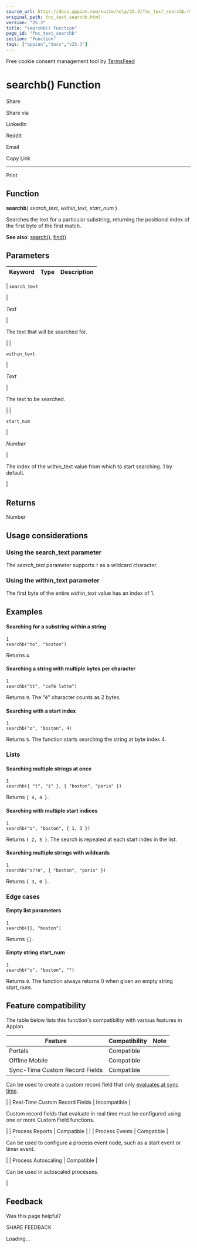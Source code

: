 ```yaml
---
source_url: https://docs.appian.com/suite/help/25.3/fnc_text_searchb.html
original_path: fnc_text_searchb.html
version: "25.3"
title: "searchb() Function"
page_id: "fnc_text_searchb"
section: "Function"
tags: ["appian","docs","v25.3"]
---
```



Free cookie consent management tool by [TermsFeed](https://www.termsfeed.com/)

# searchb() Function

Share

Share via

LinkedIn

Reddit

Email

Copy Link

* * *

Print

## Function

**searchb**( _search\_text, within\_text, start\_num_ )

Searches the text for a particular substring, returning the positional index of the first byte of the first match.

**See also**: [search()](fnc_text_search.html), [find()](fnc_text_find.html)

## Parameters

| Keyword | Type | Description |
| --- | --- | --- |
|
`search_text`

 |

_Text_

 |

The text that will be searched for.

 |
|

`within_text`

 |

_Text_

 |

The text to be searched.

 |
|

`start_num`

 |

_Number_

 |

The index of the within\_text value from which to start searching. 1 by default.

 |

## Returns

Number

## Usage considerations

### Using the search\_text parameter

The _search\_text_ parameter supports `?` as a wildcard character.

### Using the within\_text parameter

The first byte of the entire _within\_text_ value has an index of 1.

## Examples

#### Searching for a substring within a string

```
1
searchb("to", "boston")
```

Returns `4`.

#### Searching a string with multiple bytes per character

```
1
searchb("tt", "café latte")
```

Returns `9`. The "é" character counts as 2 bytes.

#### Searching with a start index

```
1
searchb("o", "boston", 4)
```

Returns `5`. The function starts searching the string at byte index 4.

### Lists

#### Searching multiple strings at once

```
1
searchb({ "t", "i" }, { "boston", "paris" })
```

Returns `{ 4, 4 }`.

#### Searching with multiple start indices

```
1
searchb("o", "boston", { 1, 3 })
```

Returns `{ 2, 5 }`. The search is repeated at each start index in the list.

#### Searching multiple strings with wildcards

```
1
searchb("s??n", { "boston", "paris" })
```

Returns `{ 3, 0 }`.

### Edge cases

#### Empty list parameters

```
1
searchb({}, "boston")
```

Returns `{}`.

#### Empty string start\_num

```
1
searchb("o", "boston", "")
```

Returns `0`. The function always returns 0 when given an empty string _start\_num_.

## Feature compatibility

The table below lists this function's compatibility with various features in Appian.

| Feature | Compatibility | Note |
| --- | --- | --- |
| Portals | Compatible |  |
| Offline Mobile | Compatible |  |
| Sync-Time Custom Record Fields | Compatible |
Can be used to create a custom record field that only [evaluates at sync time](custom-record-fields.html#prodlink-sync-time-evaluations).

 |
| Real-Time Custom Record Fields | Incompatible |

Custom record fields that evaluate in real time must be configured using one or more Custom Field functions.

 |
| Process Reports | Compatible |  |
| Process Events | Compatible |

Can be used to configure a process event node, such as a start event or timer event.

 |
| Process Autoscaling | Compatible |

Can be used in autoscaled processes.

 |

## Feedback

Was this page helpful?

SHARE FEEDBACK

Loading...